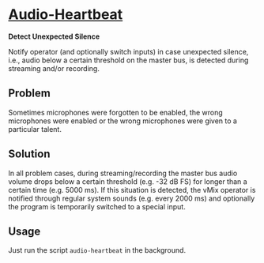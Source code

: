
[Audio-Heartbeat](audio-heartbeat.vb)
=====================================

**Detect Unexpected Silence**

Notify operator (and optionally switch inputs) in case unexpected
silence, i.e., audio below a certain threshold on the master bus, is
detected during streaming and/or recording.

Problem
-------

Sometimes microphones were forgotten to be enabled, the wrong
microphones were enabled or the wrong microphones were given to a particular talent.

Solution
--------

In all problem cases, during streaming/recording the master bus audio
volume drops below a certain threshold (e.g. -32 dB FS) for longer than
a certain time (e.g. 5000 ms). If this situation is detected, the vMix
operator is notified through regular system sounds (e.g. every 2000 ms)
and optionally the program is temporarily switched to a special input.

Usage
-----

Just run the script `audio-heartbeat` in the background.


